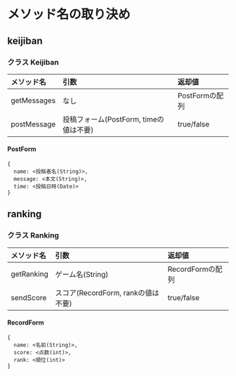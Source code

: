 # メソッド名の取り決め

## keijiban

### クラス Keijiban

| メソッド名 | 引数 | 返却値 |
| :-- | :-- | :-- |
| getMessages | なし | PostFormの配列 |
| postMessage | 投稿フォーム(PostForm, timeの値は不要) | true/false |

#### PostForm

```
{ 
  name: <投稿者名(String)>,
  message: <本文(String)>,
  time: <投稿日時(Date)>
}
```


## ranking

### クラス Ranking

| メソッド名 | 引数 | 返却値 |
| :-- | :-- | :-- |
| getRanking | ゲーム名(String) | RecordFormの配列 |
| sendScore | スコア(RecordForm, rankの値は不要) | true/false |

#### RecordForm

```
{
  name: <名前(String)>,
  score: <点数(int)>,
  rank: <順位(int)>
}
```
